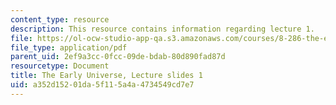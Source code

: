 ```yaml
---
content_type: resource
description: This resource contains information regarding lecture 1.
file: https://ol-ocw-studio-app-qa.s3.amazonaws.com/courses/8-286-the-early-universe-fall-2013/a352d15201da5f115a4a4734549cd7e7_MIT8_286F13_lec01.pdf
file_type: application/pdf
parent_uid: 2ef9a3cc-0fcc-09de-bdab-80d890fad87d
resourcetype: Document
title: The Early Universe, Lecture slides 1
uid: a352d152-01da-5f11-5a4a-4734549cd7e7
---
```

